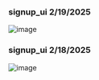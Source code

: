 ### signup_ui 2/19/2025
![image](https://github.com/user-attachments/assets/dbe6cc1e-835c-422e-871c-4b17857c7697)

### signup_ui 2/18/2025

![image](https://github.com/user-attachments/assets/f2e47cb5-7119-4cc0-9a27-d06630a6d3bb)



